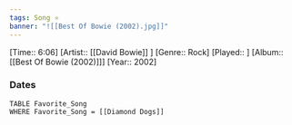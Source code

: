 ```yaml
---
tags: Song ⭐ 
banner: "![[Best Of Bowie (2002).jpg]]"
---
```

[Time:: 6:06]
[Artist:: [[David Bowie]] ]
[Genre:: Rock]
[Played:: ]
[Album:: [[Best Of Bowie (2002)]]]
[Year:: 2002]
### Dates
````dataview
TABLE Favorite_Song
WHERE Favorite_Song = [[Diamond Dogs]]
````